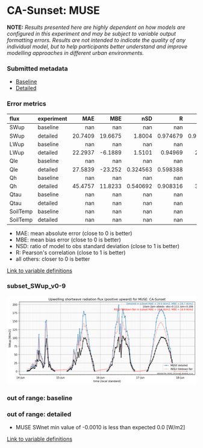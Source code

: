 # CA-Sunset: MUSE

**NOTE:** *Results presented here are highly dependent on how models are configured in this experiment and may be subject to variable output formatting errors. Results are not intended to indicate the quality of any individual model, but to help participants better understand and improve modelling approaches in different urban environments.*

### Submitted metadata

- [Baseline](MUSE_CA-Sunset_baseline_attrs.md)
- [Detailed](MUSE_CA-Sunset_detailed_attrs.md)

### Error metrics

| flux     | experiment   |      MAE |      MBE |        nSD |          R |        5th |     95th |     RMSE |      cRMSE |     AMBE |      1-nSD |         1-R |   nSkewness |   nKurtosis |    Overlap |
|:---------|:-------------|---------:|---------:|-----------:|-----------:|-----------:|---------:|---------:|-----------:|---------:|-----------:|------------:|------------:|------------:|-----------:|
| SWup     | baseline     | nan      | nan      | nan        | nan        | nan        | nan      | nan      | nan        | nan      | nan        | nan         | nan         |  nan        | nan        |
| SWup     | detailed     |  20.7409 |  19.6675 |   1.8004   |   0.974679 |   0.933333 |  72.143  |  31.0468 |   0.855464 |  19.6675 |   0.800404 |   0.0253212 |   0.0997692 |    0.753555 |   0.161082 |
| LWup     | baseline     | nan      | nan      | nan        | nan        | nan        | nan      | nan      | nan        | nan      | nan        | nan         | nan         |  nan        | nan        |
| LWup     | detailed     |  22.2937 |  -6.1889 |   1.5101   |   0.94969  |  24.948    |  46.6763 |  27.5933 |   0.641986 |   6.1889 |   0.510092 |   0.0503104 |   0.446948  |    1.05837  |   0.251107 |
| Qle      | baseline     | nan      | nan      | nan        | nan        | nan        | nan      | nan      | nan        | nan      | nan        | nan         | nan         |  nan        | nan        |
| Qle      | detailed     |  27.5839 | -23.252  |   0.324563 |   0.598388 |   4.778    |  80.15   |  45.0534 |   0.846706 |  23.252  |   0.675438 |   0.401612  |   0.15871   |    0.136238 |   0.386657 |
| Qh       | baseline     | nan      | nan      | nan        | nan        | nan        | nan      | nan      | nan        | nan      | nan        | nan         | nan         |  nan        | nan        |
| Qh       | detailed     |  45.4757 |  11.8233 |   0.540692 |   0.908316 |  39.929    | 100.527  |  58.8096 |   0.556875 |  11.8233 |   0.45931  |   0.0916842 |   0.116082  |    0.253877 |   0.584826 |
| Qtau     | baseline     | nan      | nan      | nan        | nan        | nan        | nan      | nan      | nan        | nan      | nan        | nan         | nan         |  nan        | nan        |
| Qtau     | detailed     | nan      | nan      | nan        | nan        | nan        | nan      | nan      | nan        | nan      | nan        | nan         | nan         |  nan        | nan        |
| SoilTemp | baseline     | nan      | nan      | nan        | nan        | nan        | nan      | nan      | nan        | nan      | nan        | nan         | nan         |  nan        | nan        |
| SoilTemp | detailed     | nan      | nan      | nan        | nan        | nan        | nan      | nan      | nan        | nan      | nan        | nan         | nan         |  nan        | nan        |

 - MAE: mean absolute error (close to 0 is better)
 - MBE: mean bias error (close to 0 is better)
 - NSD: ratio of model to obs standard deviation (close to 1 is better)
 - R: Pearson's correlation (close to 1 is better)
 - all others: closer to 0 is better

[Link to variable definitions](../modelattrs/variable_definitions.md)

### <a name="subset_swup_v0-9"></a>subset_SWup_v0-9
[![MUSE_CA-Sunset_subset_SWup_v0-9.png](MUSE_CA-Sunset_subset_SWup_v0-9.png)](MUSE_CA-Sunset_subset_SWup_v0-9.png)

### out of range: baseline


### out of range: detailed

 - MUSE SWnet min value of -0.0010 is less than expected 0.0 [W/m2]


[Link to variable definitions](../modelattrs/variable_definitions.md)

